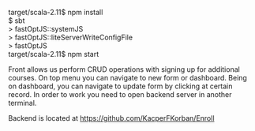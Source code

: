 target/scala-2.11$ npm install  
$ sbt  
\> fastOptJS::systemJS  
\> fastOptJS::liteServerWriteConfigFile  
\> fastOptJS  
target/scala-2.11$ npm start  

Front allows us perform CRUD operations with signing up for additional courses. On top menu you can navigate to new form or dashboard. Being on dashboard, you can navigate to update form by clicking at certain record. In order to work you need to open backend server in another terminal.

Backend is located at https://github.com/KacperFKorban/Enroll
